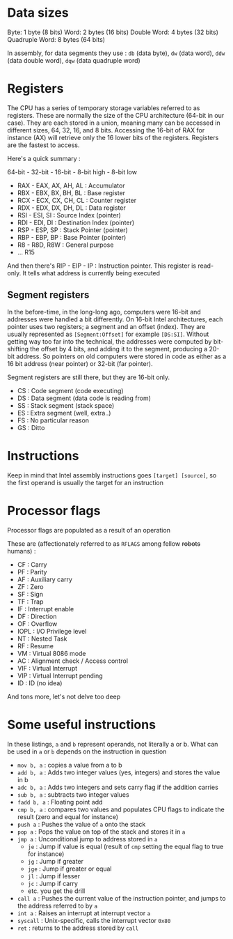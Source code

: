 # Data sizes

Byte: 1 byte (8 bits)
Word: 2 bytes (16 bits)
Double Word: 4 bytes (32 bits)
Quadruple Word: 8 bytes (64 bits)

In assembly, for data segments they use : `db` (data byte), `dw` (data word), `ddw` (data double word), `dqw` (data quadruple word)


# Registers

The CPU has a series of temporary storage variables referred to as registers.
These are normally the size of the CPU architecture (64-bit in our case).
They are each stored in a union, meaning many can be accessed in different sizes, 64, 32, 16, and 8 bits.
Accessing the 16-bit of RAX for instance (AX) will retrieve only the 16 lower bits of the registers.
Registers are the fastest to access.

Here's a quick summary :

64-bit - 32-bit - 16-bit - 8-bit high - 8-bit low

 - RAX - EAX, AX, AH, AL : Accumulator
 - RBX - EBX, BX, BH, BL : Base register
 - RCX - ECX, CX, CH, CL : Counter register
 - RDX - EDX, DX, DH, DL : Data register
 - RSI - ESI, SI : Source Index (pointer)
 - RDI - EDI, DI : Destination Index (pointer)
 - RSP - ESP, SP : Stack Pointer (pointer)
 - RBP - EBP, BP : Base Pointer (pointer)
 - R8 - R8D, R8W : General purpose
 - ... R15

And then there's RIP - EIP - IP : Instruction pointer. This register is read-only. It tells what address is currently being executed

## Segment registers

In the before-time, in the long-long ago, computers were 16-bit and addresses were handled a bit differently.
On 16-bit Intel architectures, each pointer uses two registers; a segment and an offset (index). They are usually represented as `[Segment:Offset]` for example `[DS:SI]`. Without getting way too far into the technical, the addresses were computed by bit-shifting the offset by 4 bits, and adding it to the segment, producing a 20-bit address. So pointers on old computers were stored in code as either as a 16 bit address (near pointer) or 32-bit (far pointer).

Segment registers are still there, but they are 16-bit only.

 - CS : Code segment (code executing)
 - DS : Data segment (data code is reading from)
 - SS : Stack segment (stack space)
 - ES : Extra segment (well, extra..)
 - FS : No particular reason
 - GS : Ditto


# Instructions

Keep in mind that Intel assembly instructions goes `[target] [source]`, so the first operand is usually the target for an instruction

# Processor flags

Processor flags are populated as a result of an operation

These are (affectionately referred to as `RFLAGS` among fellow ~~robots~~ humans) :

  - CF : Carry
  - PF : Parity
  - AF : Auxiliary carry
  - ZF : Zero
  - SF : Sign
  - TF : Trap
  - IF : Interrupt enable
  - DF : Direction
  - OF : Overflow
  - IOPL : I/O Privilege level
  - NT : Nested Task
  - RF : Resume
  - VM : Virtual 8086 mode
  - AC : Alignment check / Access control
  - VIF : Virtual Interrupt
  - VIP : Virtual Interrupt pending
  - ID : ID (no idea)

And tons more, let's not delve too deep

# Some useful instructions

In these listings, `a` and `b` represent operands, not literally a or b. What can be used in `a` or `b` depends on the instruction in question

 - `mov b, a` : copies a value from a to b
 - `add b, a` : Adds two integer values (yes, integers) and stores the value in b
 - `adc b, a` : Adds two integers and sets carry flag if the addition carries
 - `sub b, a` : subtracts two integer values
 - `fadd b, a` : Floating point add
 - `cmp b, a` : compares two values and populates CPU flags to indicate the result (zero and equal for instance)
 - `push a` : Pushes the value of `a` onto the stack
 - `pop a` : Pops the value on top of the stack and stores it in `a`
 - `jmp a` : Unconditional jump to address stored in `a`
    - `je` : Jump if value is equal (result of `cmp` setting the equal flag to true for instance)
    - `jg` : Jump if greater
    - `jge` : Jump if greater or equal
    - `jl` : Jump if lesser
    - `jc` : Jump if carry
    - etc. you get the drill
 - `call a` : Pushes the current value of the instruction pointer, and jumps to the address referred to by `a`
 - `int a` : Raises an interrupt at interrupt vector `a`
 - `syscall` : Unix-specific, calls the interrupt vector `0x80`
 - `ret` : returns to the address stored by `call`
